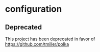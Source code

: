 # configuration
## Deprecated
This project has been deprecated in favor of https://github.com/tmiller/polka
